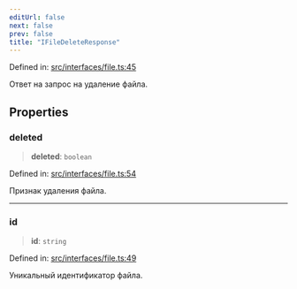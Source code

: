 ```yaml
---
editUrl: false
next: false
prev: false
title: "IFileDeleteResponse"
---
```


Defined in: [src/interfaces/file.ts:45](https://github.com/zloishavrin/gigachat-node/blob/7491b5f2c8bdeb790f9ee24140ed373709f8275c/src/interfaces/file.ts#L45)

Ответ на запрос на удаление файла.

## Properties

### deleted

> **deleted**: `boolean`

Defined in: [src/interfaces/file.ts:54](https://github.com/zloishavrin/gigachat-node/blob/7491b5f2c8bdeb790f9ee24140ed373709f8275c/src/interfaces/file.ts#L54)

Признак удаления файла.

***

### id

> **id**: `string`

Defined in: [src/interfaces/file.ts:49](https://github.com/zloishavrin/gigachat-node/blob/7491b5f2c8bdeb790f9ee24140ed373709f8275c/src/interfaces/file.ts#L49)

Уникальный идентификатор файла.
